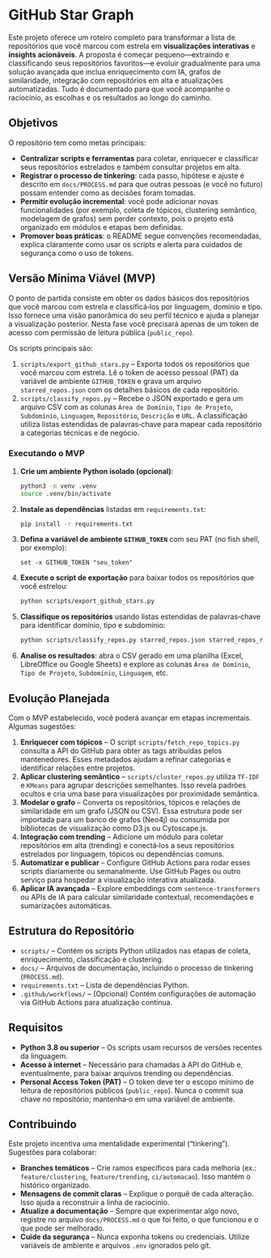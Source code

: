 # GitHub Star Graph

Este projeto oferece um roteiro completo para transformar a lista de repositórios que você marcou com estrela em **visualizações interativas** e **insights acionáveis**. A proposta é começar pequeno—extraindo e classificando seus repositórios favoritos—e evoluir gradualmente para uma solução avançada que inclua enriquecimento com IA, grafos de similaridade, integração com repositórios em alta e atualizações automatizadas. Tudo é documentado para que você acompanhe o raciocínio, as escolhas e os resultados ao longo do caminho.

## Objetivos

O repositório tem como metas principais:

* **Centralizar scripts e ferramentas** para coletar, enriquecer e classificar seus repositórios estrelados e também consultar projetos em alta.
* **Registrar o processo de tinkering**: cada passo, hipótese e ajuste é descrito em `docs/PROCESS.md` para que outras pessoas (e você no futuro) possam entender como as decisões foram tomadas.
* **Permitir evolução incremental**: você pode adicionar novas funcionalidades (por exemplo, coleta de tópicos, clustering semântico, modelagem de grafos) sem perder contexto, pois o projeto está organizado em módulos e etapas bem definidas.
* **Promover boas práticas**: o README segue convenções recomendadas, explica claramente como usar os scripts e alerta para cuidados de segurança como o uso de tokens.

## Versão Mínima Viável (MVP)

O ponto de partida consiste em obter os dados básicos dos repositórios que você marcou com estrela e classificá‑los por linguagem, domínio e tipo. Isso fornece uma visão panorâmica do seu perfil técnico e ajuda a planejar a visualização posterior. Nesta fase você precisará apenas de um token de acesso com permissão de leitura pública (`public_repo`).

Os scripts principais são:

1. `scripts/export_github_stars.py` – Exporta todos os repositórios que você marcou com estrela. Lê o token de acesso pessoal (PAT) da variável de ambiente `GITHUB_TOKEN` e grava um arquivo `starred_repos.json` com os detalhes básicos de cada repositório.
2. `scripts/classify_repos.py` – Recebe o JSON exportado e gera um arquivo CSV com as colunas `Área de Domínio`, `Tipo de Projeto`, `Subdomínio`, `Linguagem`, `Repositório`, `Descrição` e `URL`. A classificação utiliza listas estendidas de palavras‑chave para mapear cada repositório a categorias técnicas e de negócio.

### Executando o MVP

1. **Crie um ambiente Python isolado (opcional)**:

   ```bash
   python3 -m venv .venv
   source .venv/bin/activate
   ```

2. **Instale as dependências** listadas em `requirements.txt`:

   ```bash
   pip install -r requirements.txt
   ```

3. **Defina a variável de ambiente `GITHUB_TOKEN`** com seu PAT (no fish shell, por exemplo):

   ```fish
   set -x GITHUB_TOKEN "seu_token"
   ```

4. **Execute o script de exportação** para baixar todos os repositórios que você estrelou:

   ```bash
   python scripts/export_github_stars.py
   ```

5. **Classifique os repositórios** usando listas estendidas de palavras‑chave para identificar domínio, tipo e subdomínio:

   ```bash
   python scripts/classify_repos.py starred_repos.json starred_repos_refined.csv
   ```

6. **Analise os resultados**: abra o CSV gerado em uma planilha (Excel, LibreOffice ou Google Sheets) e explore as colunas `Área de Domínio`, `Tipo de Projeto`, `Subdomínio`, `Linguagem`, etc.

## Evolução Planejada

Com o MVP estabelecido, você poderá avançar em etapas incrementais. Algumas sugestões:

1. **Enriquecer com tópicos** – O script `scripts/fetch_repo_topics.py` consulta a API do GitHub para obter as tags atribuídas pelos mantenedores. Esses metadados ajudam a refinar categorias e identificar relações entre projetos.
2. **Aplicar clustering semântico** – `scripts/cluster_repos.py` utiliza `TF‑IDF` e `KMeans` para agrupar descrições semelhantes. Isso revela padrões ocultos e cria uma base para visualizações por proximidade semântica.
3. **Modelar o grafo** – Converta os repositórios, tópicos e relações de similaridade em um grafo (JSON ou CSV). Essa estrutura pode ser importada para um banco de grafos (Neo4j) ou consumida por bibliotecas de visualização como D3.js ou Cytoscape.js.
4. **Integração com trending** – Adicione um módulo para coletar repositórios em alta (trending) e conectá‑los a seus repositórios estrelados por linguagem, tópicos ou dependências comuns.
5. **Automatizar e publicar** – Configure GitHub Actions para rodar esses scripts diariamente ou semanalmente. Use GitHub Pages ou outro serviço para hospedar a visualização interativa atualizada.
6. **Aplicar IA avançada** – Explore embeddings com `sentence-transformers` ou APIs de IA para calcular similaridade contextual, recomendações e sumarizações automáticas.

## Estrutura do Repositório

- `scripts/` – Contém os scripts Python utilizados nas etapas de coleta, enriquecimento, classificação e clustering.
- `docs/` – Arquivos de documentação, incluindo o processo de tinkering (`PROCESS.md`).
- `requirements.txt` – Lista de dependências Python.
- `.github/workflows/` – (Opcional) Contém configurações de automação via GitHub Actions para atualização contínua.

## Requisitos

* **Python 3.8 ou superior** – Os scripts usam recursos de versões recentes da linguagem.
* **Acesso à internet** – Necessário para chamadas à API do GitHub e, eventualmente, para baixar arquivos trending ou dependências.
* **Personal Access Token (PAT)** – O token deve ter o escopo mínimo de leitura de repositórios públicos (`public_repo`). Nunca o commit sua chave no repositório; mantenha‑o em uma variável de ambiente.

## Contribuindo

Este projeto incentiva uma mentalidade experimental (“tinkering”). Sugestões para colaborar:

* **Branches temáticos** – Crie ramos específicos para cada melhoria (ex.: `feature/clustering`, `feature/trending`, `ci/automacao`). Isso mantém o histórico organizado.
* **Mensagens de commit claras** – Explique o porquê de cada alteração. Isso ajuda a reconstruir a linha de raciocínio.
* **Atualize a documentação** – Sempre que experimentar algo novo, registre no arquivo `docs/PROCESS.md` o que foi feito, o que funcionou e o que pode ser melhorado.
* **Cuide da segurança** – Nunca exponha tokens ou credenciais. Utilize variáveis de ambiente e arquivos `.env` ignorados pelo git.